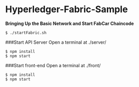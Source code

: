 # Hyperledger-Fabric-Sample

**Bringing Up the Basic Network and Start FabCar Chaincode**
```
$ ./startFabric.sh
```

###Start API Server
Open a terminal at ./server/
```
$ npm install
$ npm start
```

###Start front-end
Open a terminal at ./front/
```
$ npm install
$ npm start
```
